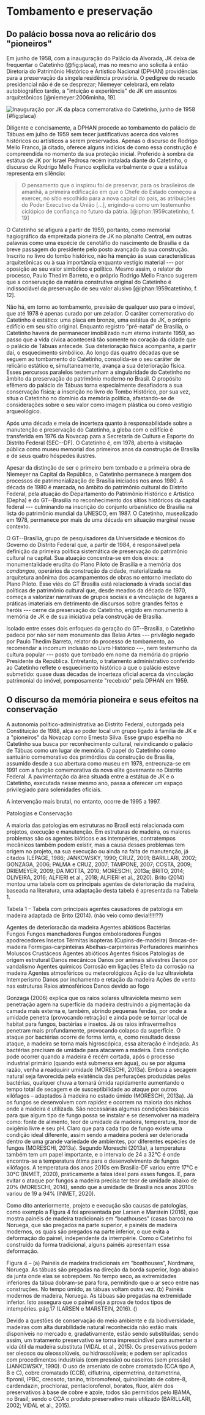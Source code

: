 Tombamento e preservação
========================

Do palácio bossa nova ao relicário dos "pioneiros"
--------------------------------------------------

Em junho de 1958, com a inauguração do Palácio da Alvorada, JK deixa de
frequentar o Catetinho (@fig:placa), mas no mesmo ano solicita à então
Diretoria do Patrimônio Histórico e Artístico Nacional (DPHAN)
providências para a preservação da singela residência provisória. O
pedigree do recado presidencial não é de se desprezar; Niemeyer
celebrará, em relato autobiográfico tardio, a "intuição e experiência"
de JK em assuntos arquitetônicos [@niemeyer:2006minha, 19].

![Inauguração por JK da placa comemorativa do Catetinho, junho de 1958
](){#fig:placa}

Diligente e concisamente, a DPHAN procede ao tombamento do palácio de
Tábuas em julho de 1959 sem tecer justificativas acerca dos valores
históricos ou artísticos a serem preservados. Apenas o discurso de
Rodrigo Mello Franco, já citado, oferece alguns indícios de como essa
construção é compreendida no momento da sua proteção inicial. Proferido
à sombra da estátua de JK por Israel Pedrosa recém instalada diante do
Catetinho, o discurso de Rodrigo Mello Franco explicita verbalmente o
que a estátua representa em silêncio:

> O pensamento que o inspirou foi de preservar, para os brasileiros de
> amanhã, a primeira edificação em que o Chefe do Estado começou a
> exercer, no sítio escolhido para a nova capital do país, as
> atribuições do Poder Executivo da União [...], erigindo-a como um
> testemunho ciclópico de confiança no futuro da pátria.
> [@iphan:1959catetinho, f. 19]

O Catetinho se afigura a partir de 1959, portanto, como memorial
hagiográfico da empreitada pioneira de JK no planalto Central, em outras
palavras como uma espécie de cenotáfio do nascimento de Brasília e da
breve passagem do presidente pelo posto avançado da sua construção.
Inscrito no livro do tombo histórico, não há menção às suas
características arquitetônicas ou à sua importância enquanto vestígio
material --- por oposição ao seu valor simbólico e político. Mesmo
assim, o relator do processo, Paulo Thedim Barreto, e o próprio Rodrigo
Mello Franco sugerem que a conservação da matéria construtiva original
do Catetinho é indissociável da preservação de seu valor alusivo
[@iphan:1959catetinho, f. 12].

Não há, em torno ao tombamento, previsão de qualquer uso para o imóvel,
que até 1978 é apenas curado por um zelador. O caráter comemorativo do
Catetinho é estático: uma placa em bronze, uma estátua de JK, o próprio
edifício em seu sítio original. Enquanto registro "pré-natal" de
Brasília, o Catetinho haverá de permanecer imobilizado num eterno
instante 1959, ao passo que a vida cívica acontecerá tão somente no
coração da cidade que o palácio de Tábuas antecede. Sua deterioração
física acompanha, a partir daí, o esquecimento simbólico.
Ao longo das quatro décadas que se seguem ao tombamento do Catetinho,
consolida-se o seu caráter de relicário estático e, simultaneamente,
avança a sua deterioração física. Esses percursos paralelos testemunham
a singularidade do Catetinho no âmbito da preservação do patrimônio
moderno no Brasil. O propósito efêmero do palácio de Tábuas torna
especialmente desafiadora a sua conservação física; a inscrição no livro
do Tombo Histórico, por sua vez, situa o Catetinho no domínio da memória
política, afastando-se de considerações sobre o seu valor como imagem
plástica ou como vestígio arqueológico.

Após uma década e meia de incerteza quanto à responsabilidade sobre a
manutenção e preservação do Catetinho, a gleba com o edifício é
transferida em 1976 da Novacap para a Secretaria de Cultura e Esporte do
Distrito Federal (SEC--DF). O Catetinho é, em 1978, aberto à visitação
pública como museu memorial dos primeiros anos da construção de Brasília
e de seus quatro hóspedes ilustres.

Apesar da distinção de ser o primeiro bem tombado e a primeira obra de
Niemeyer na Capital da República, o Catetinho permanece à margem dos
processos de patrimonialização de Brasília iniciados nos anos 1980.
A década de 1980 é marcada, no âmbito do patrimônio cultural do Distrito
Federal, pela atuação do Departamento do Patrimônio Histórico e
Artístico (Depha) e do GT--Brasília no reconhecimento dos sítios
históricos da capital federal --- culminando na inscrição do conjunto
urbanístico de Brasília na lista do patrimônio mundial da UNESCO,
em 1987. O Catetinho, musealizado em 1978, permanece por mais de uma
década em situação marginal nesse contexto.

O GT--Brasília, grupo de pesquisadores da Universidade e técnicos do
Governo do Distrito Federal que, a partir de 1984, é responsável pela
definição da primeira política sistemática de preservação do patrimônio
cultural na capital. Sua atuação concentra-se em dois eixos: a
monumentalidade erudita do Plano Piloto de Brasília e a memória dos
*candangos*, operários da construção da cidade, materializada na
arquitetura anônima dos acampamentos de obras no entorno imediato do
Plano Piloto. Esse viés do GT Brasília está relacionado à virada social
das políticas de patrimônio cultural que, desde meados da década de
1970, começa a valorizar narrativas de grupos sociais e a vinculação de
lugares a práticas imateriais em detrimento de discursos sobre grandes
feitos e heróis --- cerne da preservação do Catetinho, erigido em
monumento à memória de JK e de sua iniciativa pela construção de
Brasília.

Isolado entre esses dois enfoques da geração do GT--Brasília,
o Catetinho padece por não ser nem monumento das Belas Artes ---
privilégio negado por Paulo Thedim Barreto, relator do processo de
tombamento, ao recomendar a incomum inclusão no Livro Histórico ---, nem
testemunho da cultura popular --- posto que tombado em nome da memória
do próprio Presidente da República. Entretanto, o tratamento
administrativo conferido ao Catetinho reflete o esquecimento histórico a
que o palácio esteve submetido: quase duas décadas de incerteza oficial
acerca da vinculação patrimonial do imóvel, pomposamente "recebido" pela
DPHAN em 1959.

O discurso da memória pioneira e seus efeitos na conservação
------------------------------------------------------------

A autonomia político-administrativa ao Distrito Federal, outorgada pela
Constituição de 1988, alça ao poder local um grupo ligado à família de
JK e a "pioneiros" da Novacap como Ernesto Silva. Esse grupo espelha no
Catetinho sua busca por reconhecimento cultural, reivindicando o palácio
de Tábuas como um lugar de memória. O papel do Catetinho como santuário
comemorativo dos primórdios da construção de Brasília, assumido desde a
sua abertura como museu em 1978, entrecruza-se em 1991 com a função
comemorativa da nova elite governante no Distrito Federal. A
pavimentação da área situada entre a estátua de JK e o Catetinho,
executada nesse mesmo ano, passa a oferecer um espaço privilegiado para
solenidades oficiais.

A intervenção mais brutal, no entanto, ocorre de 1995 a 1997.



Patologias e Conservação

A maioria das patologias em estruturas no Brasil está relacionada com projetos, execução e manutenção.  Em estruturas de madeira, os maiores problemas são os agentes bióticos e as intempéries, contratempos mecânicos também podem existir, mas a causa desses problemas tem origem no projeto, na sua execução ou ainda na falta de manutenção, já citados (LEPAGE, 1986; JANKOWSKY, 1990; CRUZ, 2001; BARILLARI, 2002; GONZAGA, 2006; PALMA e CRUZ, 2007; TAMPONE, 2007; COSTA, 2009; DRIEMEYER, 2009; DA MOTTA, 2010; MORESCHI, 2013a; BRITO, 2014; OLIVEIRA, 2016; ALFIERI et al., 2018; ALFIERI et al., 2020).  Brito (2014) montou uma tabela com os principais agentes de deterioração da madeira, baseada na literatura, uma adaptação desta tabela é apresentada na Tabela 1. 

Tabela 1 – Tabela com principais agentes causadores de patologia em madeira adaptada de Brito (2014).  (não veio como devia!!!!!??)

Agentes de deterioracão da madeira
Agentes abióticos	Bactérias	
	Fungos	Fungos manchadores
		Fungos emboloradores
		Fungos apodrecedores
	Insetos	Térmitas isopteras (Cupins-de-madeira)
		Brocas-de-madeira
		Formigas-carpinteiras
		Abelhas-carpinteiras
	Perfuradores marinhos	Moluscos
		Crustáceos
Agentes abióticos	Agentes físicos	Patologias de origem estrutural
		Danos mecânicos
		Danos por animais silvestres
		Danos por vandalismo
	Agentes químicos	Corrosão em ligações
		Efeito da corrosão na madeira
	Agentes atmosféricos ou meteorológicos	Ação de luz ultravioleta
		Intemperismo
		Danos por inchamento e retação da madeira
		Ações de vento nas estruturas
		Raios atmosféricos
	Danos devido ao fogo	



Gonzaga (2006) explica que os raios solares ultravioleta mesmo sem penetração agem na superfície da madeira destruindo a pigmentação da camada mais externa e, também, abrindo pequenas fendas, por onde a umidade penetra (provocando retração) e ainda pode se tornar local de habitat para fungos, bactérias e insetos. Já os raios infravermelhos penetram mais profundamente, provocando colapso da superfície.
O ataque por bactérias ocorre de forma lenta, e, como resultado desse ataque, a madeira se torna mais higroscópica, essa alteração é indejada. As bactérias precisam de umidade para atacarem a madeira. Esta condição pode ocorrer quando a madeira é recém cortada, após o processo industrial primário (quando está submersa em água), ou se por alguma razão, venha a readquirir umidade (MORESCHI, 2013a). Embora a secagem natural seja favorecida pela existência das perfurações produzidas pelas bactérias, qualquer chuva a tornará úmida rapidamente aumentando o tempo total de secagem e de susceptibilidade ao ataque por outros xilófagos – adaptados à madeira no estado úmido (MORESCHI, 2013a).
Já os fungos se desenvolvem com rapidez e ocorrem na maioria dos nichos onde a madeira é utilizada. São necessárias algumas condições básicas para que algum tipo de fungo possa se instalar e se desenvolver na madeira como: fonte de alimento, teor de umidade da madeira, temperatura, teor de oxigênio livre e seu pH. Claro que para cada tipo de fungo existe uma condição ideal diferente, assim sendo a madeira poderá ser deteriorada dentro de uma grande variedade de ambientes, por diferentes espécies de fungos (MORESCHI, 2013a).
Segundo Moreschi (2013a), a temperatura também tem um papel importante, e o intervalo de 24 a 32°C é onde encontra-se a temperatura ótima para o desenvolvimento de fungos xilófagos. A temperatura dos anos 2010s em Brasília-DF variou entre 17°C e 30°C  (INMET, 2020), praticamente a faixa ideal para esses fungos. E, para evitar o ataque por fungos a madeira precisa ter teor de umidade abaixo de 20% (MORESCHI, 2014), sendo que a umidade de Brasília nos anos 2010s variou de 19 a 94% (INMET, 2020).

Como dito anteriormente, projeto e execução são causas de patologias, como exemplo a Figura 4 foi apresentada por Larsen e Marstein (2016), que mostra painéis de madeira tradicionais em “boathouses” (casas barco) na Noruega, que são pregados na parte superior, e painéis de madeira modernos, os quais são pregados na parte inferior, o que evita a deformação do painel, independente da intempérie. Como o Catetinho foi construído da forma tradicional, alguns painéis apresentam essa deformação.

 
Figura 4 – (a) Painéis de madeira tradicionais em “boathouses”, Nordmøre, Noruega. As tábuas são pregadas na direção da borda superior, logo abaixo da junta onde elas se sobrepõem. No tempo seco, as extremidades inferiores da tábua dobram-se para fora, permitindo que o ar seco entre nas construções. No tempo úmido, as tábuas voltam outra vez. (b) Painéis modernos de madeira, Noruega. As tábuas são pregadas na extremidade inferior. Isto assegura que o painel seja a prova de todos tipos de intempéries.   pág.17 (LARSEN e MARSTEIN, 2016). ()

Devido a questões de conservação do meio ambiente e da biodiversidade, madeiras com alta durabilidade natural reconhecida não estão mais disponíveis no mercado e, gradativamente, estão sendo substituídas; sendo assim, um tratamento preservativo se torna imprescindível para aumentar a vida útil da madeira substituta (VIDAL et al., 2015).
Os preservativos podem ser oleosos ou oleossolúveis, ou hidrossolúveis; e podem ser aplicados com procedimentos industriais (com pressão) ou caseiros (sem pressão) (JANKOWSKY, 1990). O uso de arseniato de cobre cromatado (CCA tipo A, B e C), cobre cromatado (CCB), ciflutrina, cipermetrina, deltametrina, fipronil, IPBC, creosoto, tanino, tribromofenol, quinolinolato de cobre-8, cardendazin, prochloraz, pentaclorofenol, boratos, flúor, além dos preservativos à base de cobre e azole, todos são permitidos pelo IBAMA, no Brasil; sendo o CCA o produto preservativo mais utilizado (BARILLARI, 2002; VIDAL et al., 2015).

